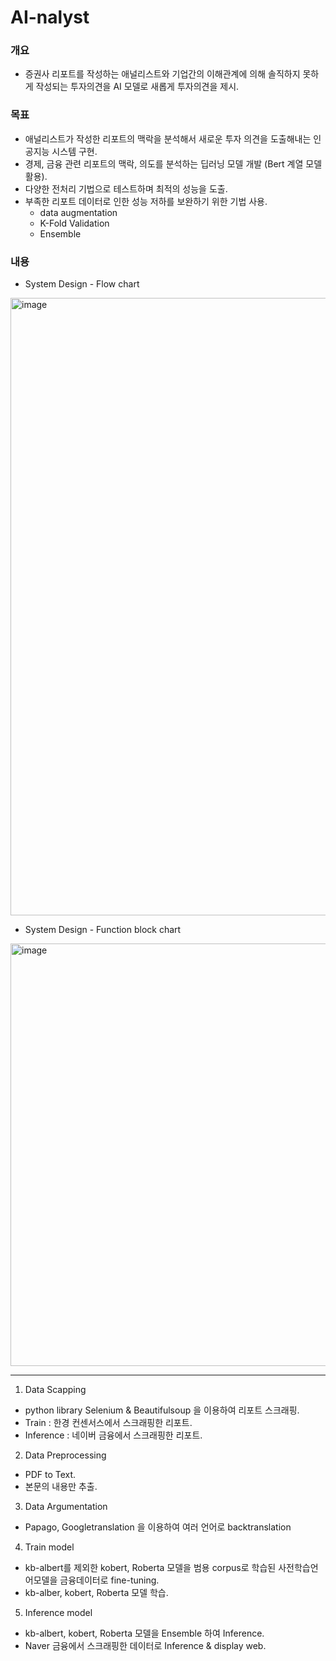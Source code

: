 # AI-nalyst

### 개요
- 증권사 리포트를 작성하는 애널리스트와 기업간의 이해관계에 의해 솔직하지 못하게 작성되는 투자의견을 AI 모델로 새롭게 투자의견을 제시.

### 목표
- 애널리스트가 작성한 리포트의 맥락을 분석해서​ 새로운 투자 의견을 도출해내는 인공지능 시스템 구현​.
-  경제, 금융 관련 리포트의 맥락, 의도를 분석하는 딥러닝 모델 개발 (Bert 계열 모델 활용)​.
-  다양한 전처리 기법으로 테스트하며 최적의 성능을 도출​.
-  부족한 리포트 데이터로 인한 성능 저하를 보완하기 위한 기법 사용.
    -  data augmentation
    -  K-Fold Validation
    -  Ensemble
 
### 내용
-  System Design - Flow chart
<img width="988" alt="image" src="https://github.com/by-hwa/AI-nalyst/assets/102535447/cb0eb738-4409-43c6-ba13-601f43517030">

-  System Design - Function block chart
<img width="676" alt="image" src="https://github.com/by-hwa/AI-nalyst/assets/102535447/ac2faec9-9c2e-442b-a339-1bfdc44d194a">

-----------------
1. Data Scapping
-    python library Selenium & Beautifulsoup 을 이용하여 리포트 스크래핑.
-  Train : 한경 컨센서스에서 스크래핑한 리포트.
-  Inference : 네이버 금융에서 스크래핑한 리포트.

2. Data Preprocessing
- PDF to Text.
- 본문의 내용만 추출.
3. Data Argumentation
- Papago, Googletranslation 을 이용하여 여러 언어로 backtranslation
4. Train model
- kb-albert를 제외한 kobert, Roberta 모델을 범용 corpus로 학습된 사전학습언어모델을 금융데이터로 fine-tuning.
- kb-alber, kobert, Roberta 모델 학습.
5. Inference model
- kb-albert, kobert, Roberta 모델을 Ensemble 하여 Inference.
- Naver 금융에서 스크래핑한 데이터로 Inference & display web.
   

